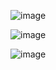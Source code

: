 ![image](https://github.com/stensil4rt/CodeBy/assets/62753044/686e49e5-06c0-48f3-93b5-98a5e1770734)

![image](https://github.com/stensil4rt/CodeBy/assets/62753044/3a279f6f-cdf5-42ea-b2d5-70ba1d479e1e)

![image](https://github.com/stensil4rt/CodeBy/assets/62753044/b9258935-f358-424f-b9d3-133fc32c4f17)
